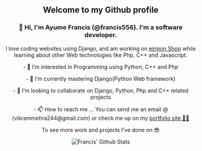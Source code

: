 <div align='center'>
    <h2>Welcome to my Github profile</h2>
</div>
<div align='center'>

<h3>👋 Hi, I'm Ayume Francis (@francis556). I'm a software developer.</h3> 
I love coding websites using  Django, and am working on <a href="http://eirmonshop.com" target="_blank">eirmon Shop</a> while learning about other Web technologies like Php, C++ and Javascript.

</div>
<div align='center'>
<p>- 👀 I’m interested in Programming using Python, C++ and Php</p>
<p>- 🌱 I’m currently mastering Django(Python Web framework)</p>
<p>- 💞️ I’m looking to collaborate on Django, Python, Php and C++ related projects </p>
<p>- 📫 How to reach me ... You can send me an email @ (vikrammehra244@gmail.com) or check me up on my <a href="https://ayumefrancis.info"> portfolio site 💪💪</a></p>

<p>To see more work and projects I've done on 😎 </p>
</div>

<div align="center">

<img align="center" src="https://github-readme-stats.vercel.app/api?username=francis556&&show_icons=true&title_color=161e2e&icon_color=31c48d&text_color=4b5563&bg_color=f4f5f7" alt="Francis' Github Stats">
